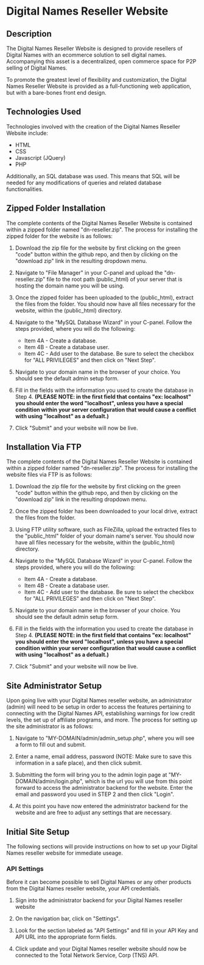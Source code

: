 # Digital Names Reseller Website



## Description

The Digital Names Reseller Website is designed to provide resellers of Digital Names with an ecommerce solution to sell digital names. Accompanying this asset is a decentralized, open commerce space for P2P selling of Digital Names.

To promote the greatest level of flexibility and customization, the Digital Names Reseller Website is provided as a full-functioning web application, but with a bare-bones front end design.

## Technologies Used

Technologies involved with the creation of the Digital Names Reseller Website include:

* HTML
* CSS
* Javascript (JQuery)
* PHP

Additionally, an SQL database was used. This means that SQL will be needed for any modifications of queries and related database functionalities. 

## Zipped Folder Installation

The complete contents of the Digital Names Reseller Website is contained within a zipped folder named "dn-reseller.zip". The process for installing the zipped folder for the website is as follows:

1. Download the zip file for the website by first clicking on the green "code" button within the github repo, and then by clicking on the "download zip" link in the resulting dropdown menu.

2. Navigate to "File Manager" in your C-panel and upload the "dn-reseller.zip" file to the root path (public_html) of your server that is hosting the domain name you will be using.

3. Once the zipped folder has been uploaded to the (public_html), extract the files from the folder. You should now have all files necessary for the website, within the (public_html) directory.

4. Navigate to the "MySQL Database Wizard" in your C-panel. Follow the steps provided, where you will do the following:
    * Item 4A - Create a database.
    * Item 4B - Create a database user.
    * Item 4C - Add user to the database. Be sure to select the checkbox for "ALL PRIVILEGES" and then click on "Next Step".

5. Navigate to your domain name in the browser of your choice. You should see the default admin setup form.

6. Fill in the fields with the information you used to create the database in Step 4. **(PLEASE NOTE: in the first field that contains "ex: localhost" you should enter the word "localhost", unless you have a special condition within your server configuration that would cause a conflict with using "localhost" as a defualt.)**

7. Click "Submit" and your website will now be live.

## Installation Via FTP

The complete contents of the Digital Names Reseller Website is contained within a zipped folder named "dn-reseller.zip". The process for installing the website files via FTP is as follows:

1. Download the zip file for the website by first clicking on the green "code" button within the github repo, and then by clicking on the "download zip" link in the resulting dropdown menu.

2. Once the zipped folder has been downloaded to your local drive, extract the files from the folder.

3. Using FTP utility software, such as FileZilla, upload the extracted files to the "public_html" folder of your domain name's server. You should now have all files necessary for the website, within the (public_html) directory.

4. Navigate to the "MySQL Database Wizard" in your C-panel. Follow the steps provided, where you will do the following:
    * Item 4A - Create a database.
    * Item 4B - Create a database user.
    * Item 4C - Add user to the database. Be sure to select the checkbox for "ALL PRIVILEGES" and then click on "Next Step".

5. Navigate to your domain name in the browser of your choice. You should see the default admin setup form.

6. Fill in the fields with the information you used to create the database in Step 4. **(PLEASE NOTE: in the first field that contains "ex: localhost" you should enter the word "localhost", unless you have a special condition within your server configuration that would cause a conflict with using "localhost" as a defualt.)**

7. Click "Submit" and your website will now be live.

## Site Administrator Setup

Upon going live with your Digital Names reseller website, an administrator (admin) will need to be setup in order to access the features pertaining to connecting with the Digital Names API, establishing warnings for low credit levels, the set up of affiliate programs, and more. The process for setting up the site administrator is as follows:

1. Navigate to "MY-DOMAIN/admin/admin_setup.php", where you will see a form to fill out and submit.

2. Enter a name, email address, password (NOTE: Make sure to save this information in a safe place), and then click submit.

3. Submitting the form will bring you to the admin login page at "MY-DOMAIN/admin/login.php", which is the url you will use from this point forward to access the administrator backend for the website. Enter the email and password you used in STEP 2 and then click "Login".

4. At this point you have now entered the administrator backend for the website and are free to adjust any settings that are necessary.

## Initial Site Setup

The following sections will provide instructions on how to set up your Digital Names reseller website for immediate useage.

### API Settings

Before it can become possible to sell Digital Names or any other products from the Digital Names reseller website, your API credentials.

1. Sign into the administrator backend for your Digital Names reseller website

2. On the navigation bar, click on "Settings".

3. Look for the section labeled as "API Settings" and fill in your API Key and API URL into the appropriate form fields.

4. Click update and your Digital Names reseller website should now be connected to the Total Network Service, Corp (TNS) API.